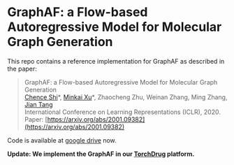 # GraphAF: a Flow-based Autoregressive Model for Molecular Graph Generation

This repo contains a reference implementation for GraphAF as described in the paper:

> GraphAF: a Flow-based Autoregressive Model for Molecular Graph Generation </br>
> [Chence Shi](https://chenceshi.com/)\*, [Minkai Xu](https://minkaixu.com/)\*, Zhaocheng Zhu, Weinan Zhang, Ming Zhang, [Jian Tang](https://jian-tang.com/) </br>
> International Conference on Learning Representations (ICLR), 2020. </br>
> Paper: [https://arxiv.org/abs/2001.09382](https://arxiv.org/abs/2001.09382) </br>

Code is available at [google drive](https://drive.google.com/open?id=1FmYWcT8jDrwZlzPbmMpRhulb9OKTDWJL) now.

**Update: We implement the GraphAF in our [TorchDrug](https://torchdrug.ai/docs/tutorials/generation.html) platform.**

